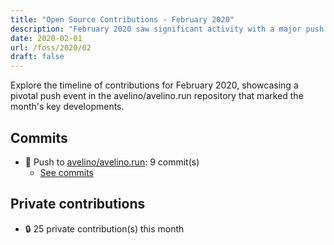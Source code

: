```yaml
---
title: "Open Source Contributions - February 2020"
description: "February 2020 saw significant activity with a major push event in the avelino/avelino.run repository, contributing 9 commits to enhance functionality."
date: 2020-02-01
url: /foss/2020/02
draft: false
---
```


Explore the timeline of contributions for February 2020, showcasing a pivotal push event in the avelino/avelino.run repository that marked the month's key developments.

## Commits

- 🔨 Push to [avelino/avelino.run](https://github.com/avelino/avelino.run): 9 commit(s)
  - [See commits](https://github.com/avelino/avelino.run/commits?author=avelino&since=2020-02-01T00:00:00Z&until=2020-02-29T23:59:59Z)

## Private contributions

- 🔒 25 private contribution(s) this month

